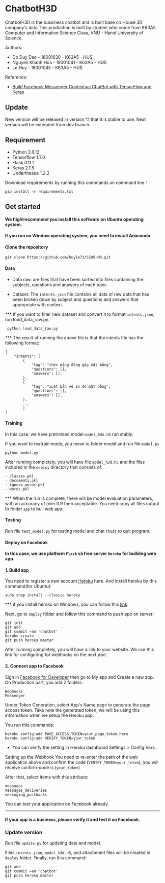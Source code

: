 # ChatbotH3D
ChatbotH3D is the bussiness chatbot and is built base on House 3D company's data
This production is built by student who come from K63A5 Computer and Information Science Class, VNU - Hanoi University of Science.

Authors:

- Do Duy Dao - 18001030 - K63A5 - HUS
- Nguyen Khanh Hoa - 18001041 - K63A5 - HUS
- Le Huy - 18001045 - K63A5 - HUS

Reference:

- [Build Facebook Messenger Contextual ChatBot with TensorFlow and Keras](https://medium.com/@ferrygunawan/build-facebook-messenger-contextual-chatbot-with-tensorflow-and-keras-4f8cc79438cf)

## Update

New version will be released in version *.1 that it is stable to use.
Next version will be extended from dev branch.

## Requirement

- Python 3.6.12
- Tensorflow 1.7.0
- Flask 0.11.1
- Keras 2.1.5
- Underthesea 1.2.3

Download requirements by running this commands on command line ! 
```
pip install -r requirements.txt 
```

## Get started
#### We highlrecommend you install this software on Ubuntu operating system.
#### If you run on Window operating system, you need to install Anaconda.
#### Clone the repository
```
git clone https://github.com/huyle73/SE05-N3.git
```

#### Data
- Data raw: are files that have been sorted into files containing the subjects, questions and answers of each topic.

- Dataset: The `intents.json` file contains all data of raw data that has been broken down by subject and questions and answers that appropriate with context.

*** If you want to filter new dataset and convert it to format `intents.json`, run load_data_raw.py.
```
 python load_data_raw.py
```

*** The result of running the above file is that the intents file has the following format:
```
{
    "intents": [
        {
            "tag": "chức năng đóng góp mặt bằng",
            "questions": [],
            "answers": [],
        },
        {
            "tag": "xuất bản vẽ sơ đồ mặt bằng",
            "questions": [],
            "answers": [],
        },
        ...
        ]
}
```

#### Training
In this case, we have pretrained model ``model_h3d.h5`` run stably.

If you want to reatrain mode, you move to folder model and run file `model.py`
```
python model.py
```

After running completely, you will have file `model_h3d.h5` and the files included in the  `deploy` directory that consists of:
```
- classes.pkl
- documents.pkl
- ignore_words.pkl
- words.pkl
```
*** When the run is complete, there will be model evaluation parameters, with an accuracy of over 0.9 then acceptable. You need copy all files output to folder `app` to buil web app.

#### Testing

Run file ``test_model.py`` for testing model and chat `thoát` to quit program.

#### Deploy on Facebook

#### In this case, we use platform ``Flask`` và free server ``Heroku`` for building web app.

#### 1. Build app

You need to register a new account [Heroku](http://heroku.com/) here.
And install heroku by this command(for Ubuntu):
```
sudo snap install --classic heroku
```
*** ìf you install heroku on Windows, you can follow this [link](https://devcenter.heroku.com/articles/heroku-cli).

Next, go to `deploy` folder and follow this command to push app on server:
```
git init
git add .
git commit —am 'chatbot'
heroku create
git push heroku master
```
After running completely, you will have a link to your website.
We use this link for configuring for webhooks on the next part.

#### 2. Connect app to Facebook

Sign in [Facebook for Developer](https://developers.facebook.com/) then go to My app and Create a new app.
On Production part, you add 2 folders:
```
Webhooks
Messenger
```
Under Token Generation, select App's Name page to generate the page access token. Take note the generated token, we will be using this information when we setup the Heroku app.

You run this commands:
```
heroku config:add PAGE_ACCESS_TOKEN=your_page_token_here
heroku config:add VERIFY_TOKEN=your_token
```
* You can verify the setting in Heroku dashboard Settings > Config Vars.

Setting up the Webhook
You need to re-enter the path of the web application above and confirm the code (`VERIFY_TOKEN=your_token`), you will receive confirm-code is (`your_token`)



After that, select items with this attribute:
```
messages
messages_deliveries
messaging_postbacks
```
You can test your application on Facebook already.
***
#### If your app is a business, please verify it and test it on Facebook.


### Update version

Run file `update.py` for updating data and model.

Files ``intents.json``, ``model_h3d.h5``, and attachment files will be created in `deploy` folder.
Finally, run this command:
```
git add .
git commit —am 'chatbot'
git push heroku master
```
